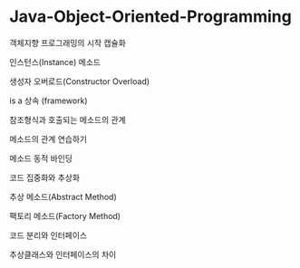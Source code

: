 # Java-Object-Oriented-Programming

객체지향 프로그래밍의 시작 캡슐화

인스턴스(Instance) 메소드

생성자 오버로드(Constructor Overload)

is a 상속 (framework)

참조형식과 호출되는 메소드의 관계

메소드의 관계 연습하기

메소드 동적 바인딩

코드 집중화와 추상화

추상 메소드(Abstract Method)

팩토리 메소드(Factory Method)

코드 분리와 인터페이스

추상클래스와 인터페이스의 차이
